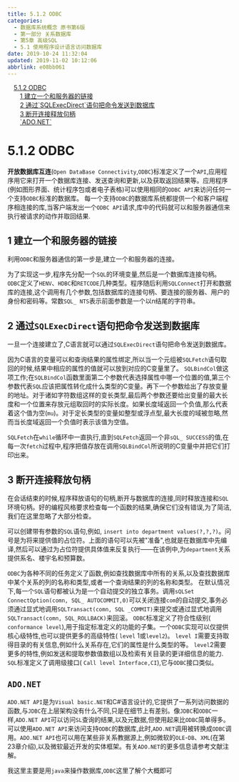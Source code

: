 ```yaml
---
title: 5.1.2 ODBC
categories: 
  - 数据库系统概念 原书第6版
  - 第一部分 关系数据库
  - 第5章 高级SQL
  - 5.1 使用程序设计语言访问数据库
date: 2019-10-24 11:32:04
updated: 2019-11-02 10:12:06
abbrlink: e08bb061
---
```

<div id='my_toc'><a href="/ReadingNotes/e08bb061/#5.1.2-ODBC" class="header_1">5.1.2 ODBC</a><br><a href="/ReadingNotes/e08bb061/#1-建立一个和服务器的链接" class="header_2">1 建立一个和服务器的链接</a><br><a href="/ReadingNotes/e08bb061/#2-通过-SQLExecDirect-语句把命令发送到数据库" class="header_2">2 通过`SQLExecDirect`语句把命令发送到数据库</a><br><a href="/ReadingNotes/e08bb061/#3-断开连接释放句柄" class="header_2">3 断开连接释放句柄</a><br><a href="/ReadingNotes/e08bb061/#-ADO.NET-" class="header_2">`ADO.NET`</a><br></div>
<style>
    .header_1{
        margin-left: 1em;
    }
    .header_2{
        margin-left: 2em;
    }
    .header_3{
        margin-left: 3em;
    }
    .header_4{
        margin-left: 4em;
    }
    .header_5{
        margin-left: 5em;
    }
    .header_6{
        margin-left: 6em;
    }
</style>
<!--more-->
<script>if (navigator.platform.search('arm')==-1){document.getElementById('my_toc').style.display = 'none';}
var e,p = document.getElementsByTagName('p');while (p.length>0) {e = p[0];e.parentElement.removeChild(e);}
</script>

<!--end-->
<!--SSTStart-->
# 5.1.2 ODBC #
**开放数据库互连**(`Open DataBase Connectivity`,`ODBC`)标准定义了一个`API`,应用程序用它来打开一个数据库连接、发送查询和更新,以及获取返回结果等。应用程序(例如图形界面、统计程序包或者电子表格)可以使用相同的`ODBC API`来访问任何一个支持`ODBC`标准的数据库。
每一个支持`ODBC`的数据库系统都提供一个和客户端程序相连接的库,当客户端发出一个`ODBC API`请求,库中的代码就可以和服务器通信来执行被请求的动作并取回结果.
## 1 建立一个和服务器的链接 ##
<!--SSTStop-->
利用`ODBC`和服务器通信的第一步是,建立一个和服务器的连接。

为了实现这一步,程序先分配一个`SQL`的环境变量,然后是一个数据库连接句柄。`ODBC`定义了`HENV`、`HDBC`和`RETCODE`几种类型。程序随后利用`SQLConnect`打开和数据库的连接,这个调用有几个参数,包括数据库的连接句柄、要连接的服务器、用户的身份和密码等。常数`SQL_ NTS`表示前面参数是一个以n结尾的字符串。

<!--SSTStart-->
## 2 通过`SQLExecDirect`语句把命令发送到数据库 ##
<!--SSTStop-->
一旦一个连接建立了,C语言就可以通过`SQLExecDirect`语句把命令发送到数据库。

因为C语言的变量可以和查询结果的属性绑定,所以当一个元组被`SQLFetch`语句取回的时候,结果中相应的属性的值就可以放到对应的C变量里了。 `SQLBindCol`做这项工作;在`SQLBindCol`函数里面第二个参数代表选择属性中哪一个位置的值,第三个参数代表`SQL`应该把属性转化成什么类型的C变量。再下一个参数给出了存放变量的地址。对于诸如字符数组这样的变长类型,最后两个参数还要给出变量的最大长度和一个位置来存放元组取回时的实际长度。如果长度域返回一个负值,那么代表着这个值为空(`mu`)。对于定长类型的变量如整型或浮点型,最大长度的域被忽略,然而当长度域返回一个负值时表示该值为空值。

`SQLFetch`在`while`循环中一直执行,直到`SQLFetch`返回一个非`sQL_ SUCCESS`的值,在每一次`fetch`过程中,程序把值存放在调用`SQLBindCol`所说明的C变量中并把它们打印出来。
<!--SSTStart-->
## 3 断开连接释放句柄 ##
在会话结束的时候,程序释放语句的句柄,断开与数据库的连接,同时释放连接和`SQL`环境句柄。好的编程风格要求检查每一个函数的结果,确保它们没有错误,为了简洁,我们在这里忽略了大部分检查。
<!--SSTStop-->
可以创建带有参数的`SQL`语句,例如, `insert into department values(?,?,?)`。问号是为将来提供值的占位符。上面的语句可以先被"准备",也就是在数据库中先编译,然后可以通过为占位符提供具体值来反复执行——在该例中,为`department`关系提供系名、楼宇名和预算数。

`ODBC`为各种不同的任务定义了函数,例如查找数据库中所有的关系,以及查找数据库中某个关系的列的名称和类型,或者一个查询结果的列的名称和类型。
在默认情况下,每一个`SQL`语句都被认为是一个自动提交的独立事务。调用`sQLSet ConnectOption(comn, SQL_ AUTOCOMMIT,0)`可以关闭连接`com`的自动提交,事务必须通过显式地调用`SQLTransact(comn, SQL _COMMIT)`来提交或通过显式地调用`SQLTransact(comn, SQL_ROLLBACK)`来回滚。
`ODBC`标准定义了符合性级别( `conformance level`),用于指定标准定义的功能的子集。一个`ODBC`实现可以仅提供核心级特性,也可以提供更多的高级特性( `level` 1或`level2`)。 `level I`需要支持取得目录的有关信息,例如什么关系存在,它们的属性是什么类型的等。 `level`2需要更多的特性,例如发送和提取参数值数组以及检索有关目录的更详细信息的能力.
`SQL`标准定义了调用级接口( `Call level Interface,CI`),它与`ODBC`接口类似。
## `ADO.NET` ##
`ADO.NET API`是为`Visual basic.NET`和C#语言设计的,它提供了一系列访问数据的函数,与`JDBC`在上层架构没有什么不同,只是在细节上有差别。像`JDBC`和`ODBC`一样,`ADO.NET API`可以访问`SL`查询的结果,以及元数据,但使用起来比`ODBC`简单得多。可以使用`ADO.NET API`来访问支持`ODBC`的数据库,此时,`ADO.NET`调用被转换成`ODBC`调用。`ADO.NET API`也可以用在某些非关系教据源上,例如微软的`OLE`-`DB`、`XML`(在第23章介绍),以及微软最近开发的实体框架。有关`ADO.NET`的更多信息请参考文献注解。

<!--SSTStart-->
我这里主要是用`java`来操作数据库,`ODBC`这里了解个大概即可
<!--SSTStop-->

